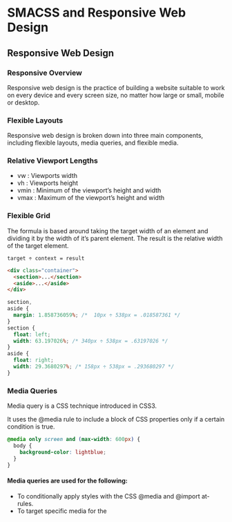 # SMACSS and Responsive Web Design

## Responsive Web Design

### Responsive Overview

Responsive web design is the practice of building a website suitable to work on every device and every screen size, no matter how large or small, mobile or desktop.

### Flexible Layouts

Responsive web design is broken down into three main components, including flexible layouts, media queries, and flexible media.

### Relative Viewport Lengths

- vw : Viewports width
- vh : Viewports height
- vmin : Minimum of the viewport’s height and width
- vmax : Maximum of the viewport’s height and width

### Flexible Grid

The formula is based around taking the target width of an element and dividing it by the width of it’s parent element. The result is the relative width of the target element.

`target ÷ context = result`

```html
<div class="container">
  <section>...</section>
  <aside>...</aside>
</div>
```

```css
section,
aside {
  margin: 1.858736059%; /*  10px ÷ 538px = .018587361 */
}
section {
  float: left;
  width: 63.197026%; /* 340px ÷ 538px = .63197026 */
}
aside {
  float: right;
  width: 29.3680297%; /* 158px ÷ 538px = .293680297 */
}
```

### Media Queries

Media query is a CSS technique introduced in CSS3.

It uses the @media rule to include a block of CSS properties only if a certain condition is true.

```css
@media only screen and (max-width: 600px) {
  body {
    background-color: lightblue;
  }
}
```

#### Media queries are used for the following:

- To conditionally apply styles with the CSS @media and @import at-rules.
- To target specific media for the <style>, <link>, <source>, and other HTML elements with the media= attribute.
- To test and monitor media states using the Window.matchMedia() and MediaQueryList.addListener() JavaScript methods.

#### Logical Operators in Media Queries

The logical operators not, and, and only can be used to compose a complex media query. You can also combine multiple media queries into a single rule by separating them with commas.


- and
The and operator is used for combining multiple media features together into a single media query, requiring each chained feature to return true in order for the query to be true. It is also used for joining media features with media types.

- not
The not operator is used to negate a media query, returning true if the query would otherwise return false. If present in a comma-separated list of queries, it will only negate the specific query to which it is applied. If you use the not operator, you must also specify a media type.

- only
The only operator is used to apply a style only if an entire query matches, and is useful for preventing older browsers from applying selected styles. When not using only, older browsers would interpret the query screen and (max-width: 500px) simply as screen, ignoring the remainder of the query, and applying its styles on all screens. If you use the only operator, you must also specify a media type.

- , (comma)
Commas are used to combine multiple media queries into a single rule. Each query in a comma-separated list is treated separately from the others. Thus, if any of the queries in a list is true, the entire media statement returns true. In other words, lists behave like a logical or operator.

## What is “Float”?

![image](https://i1.wp.com/www.tutorialbrain.com/wp-content/uploads/2019/03/css-float-left-right.jpg?fit=443%2C392&ssl=1)

The float property is used for positioning and formatting content e.g. let an image float left to the text in a container.

The float property can have one of the following values:

- left - The element floats to the left of its container
- right - The element floats to the right of its container
- none - The element does not float (will be displayed just where it occurs in the text). This is default
- inherit - The element inherits the float value of its parent
- In its simplest use, the float property can be used to wrap text around images.

#### Clearing the Float

Float’s sister property is clear. An element that has the clear property set on it will not move up adjacent to the float like the float desires, but will move itself down past the float. Again an illustration probably does more good than words do.

![image](https://css-tricks.com/wp-content/csstricks-uploads/unclearedfooter.png)

![image](https://css-tricks.com/wp-content/csstricks-uploads/clearedfooter.png)